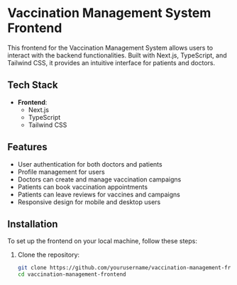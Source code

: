 # Vaccination Management System Frontend

This frontend for the Vaccination Management System allows users to interact with the backend functionalities. Built with Next.js, TypeScript, and Tailwind CSS, it provides an intuitive interface for patients and doctors.

## Tech Stack

- **Frontend**:
  - Next.js
  - TypeScript
  - Tailwind CSS

## Features

- User authentication for both doctors and patients
- Profile management for users
- Doctors can create and manage vaccination campaigns
- Patients can book vaccination appointments
- Patients can leave reviews for vaccines and campaigns
- Responsive design for mobile and desktop users

## Installation

To set up the frontend on your local machine, follow these steps:

1. Clone the repository:
   ```bash
   git clone https://github.com/yourusername/vaccination-management-frontend.git
   cd vaccination-management-frontend
